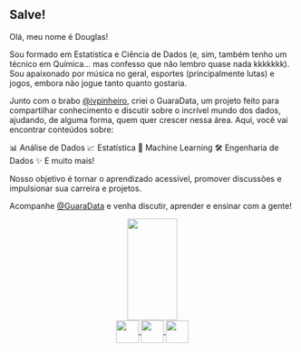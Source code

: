 

## Salve!

Olá, meu nome é Douglas!

Sou formado em Estatística e Ciência de Dados (e, sim, também tenho um técnico em Química... mas confesso que não lembro quase nada kkkkkkk). Sou apaixonado por música no geral, esportes (principalmente lutas) e jogos, embora não jogue tanto quanto gostaria.

Junto com o brabo [@ivpinheiro](https://github.com/ivpinheiro), criei o GuaraData, um projeto feito para compartilhar conhecimento e discutir sobre o incrível mundo dos dados, ajudando, de alguma forma, quem quer crescer nessa área. Aqui, você vai encontrar conteúdos sobre:

📊 Análise de Dados
📈 Estatística
🤖 Machine Learning
🛠️ Engenharia de Dados
✨ E muito mais!

Nosso objetivo é tornar o aprendizado acessível, promover discussões e impulsionar sua carreira e projetos.

Acompanhe [@GuaraData](https://guaradata.com.br/) e venha discutir, aprender e ensinar com a gente! 

<div align="center">
  <a href="https://github.com/DSudre">
  <img height="180em" width="42%" src="https://github-readme-stats.vercel.app/api?username=DSudre&show_icons=true&theme=tokyonight&include_all_commits=true&count_private=true"/>
</div>

<div align="center">
  <img align="center" height="40" width="40" src="https://cdn.jsdelivr.net/gh/devicons/devicon/icons/r/r-original.svg" />
  <img align="center" height="40" width="40" src="https://cdn.jsdelivr.net/gh/devicons/devicon/icons/python/python-original-wordmark.svg" />
  <img align="center" height="40" width="40" src="https://cdn.jsdelivr.net/gh/devicons/devicon/icons/mysql/mysql-original-wordmark.svg" />
</div>

##

